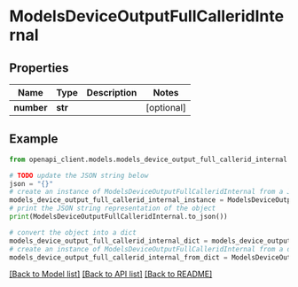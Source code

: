 # ModelsDeviceOutputFullCalleridInternal


## Properties

Name | Type | Description | Notes
------------ | ------------- | ------------- | -------------
**number** | **str** |  | [optional] 

## Example

```python
from openapi_client.models.models_device_output_full_callerid_internal import ModelsDeviceOutputFullCalleridInternal

# TODO update the JSON string below
json = "{}"
# create an instance of ModelsDeviceOutputFullCalleridInternal from a JSON string
models_device_output_full_callerid_internal_instance = ModelsDeviceOutputFullCalleridInternal.from_json(json)
# print the JSON string representation of the object
print(ModelsDeviceOutputFullCalleridInternal.to_json())

# convert the object into a dict
models_device_output_full_callerid_internal_dict = models_device_output_full_callerid_internal_instance.to_dict()
# create an instance of ModelsDeviceOutputFullCalleridInternal from a dict
models_device_output_full_callerid_internal_from_dict = ModelsDeviceOutputFullCalleridInternal.from_dict(models_device_output_full_callerid_internal_dict)
```
[[Back to Model list]](../README.md#documentation-for-models) [[Back to API list]](../README.md#documentation-for-api-endpoints) [[Back to README]](../README.md)


